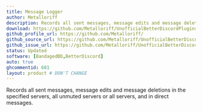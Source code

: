 ```yaml
---
title: Message Logger
author: Metalloriff
description: Records all sent messages, message edits and message deletions in the specified servers, all unmuted servers or all servers, and in direct messages.
download: https://github.com/Metalloriff/UnofficialBetterDiscordPlugins/blob/master/MessageLogger.plugin.js
github_profile_url: https://github.com/Metalloriff/
github_source_url: https://github.com/Metalloriff/UnofficialBetterDiscordPlugins/blob/master/MessageLogger.plugin.js
github_issue_url: https://github.com/Metalloriff/UnofficialBetterDiscordPlugins/issues/
status: Updated
software: [BandagedBD,BetterDiscord]
auto: true
ghcommentid: 681
layout: product # DON'T CHANGE
---
```

Records all sent messages, message edits and message deletions in the specified servers, all unmuted servers or all servers, and in direct messages.
